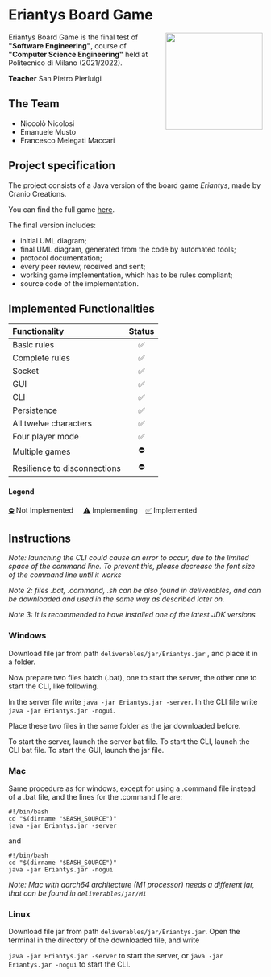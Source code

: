 # Eriantys Board Game

<img src="https://img.dungeondice.it/49229-large_default/eriantys.jpg" width=192px height=192 align="right"  alt=""/>

Eriantys Board Game is the final test of **"Software Engineering"**, course of **"Computer Science Engineering"** held at Politecnico di Milano (2021/2022).

**Teacher** San Pietro Pierluigi

## The Team
* Niccolò Nicolosi
* Emanuele Musto
* Francesco Melegati Maccari

## Project specification
The project consists of a Java version of the board game *Eriantys*, made by Cranio Creations.

You can find the full game [here](https://www.craniocreations.it/prodotto/eriantys/).

The final version includes:
* initial UML diagram;
* final UML diagram, generated from the code by automated tools;
* protocol documentation;
* every peer review, received and sent;
* working game implementation, which has to be rules compliant;
* source code of the implementation.

## Implemented Functionalities
| Functionality                |         Status         |
|:-----------------------------|:----------------------:|
| Basic rules                  |           ✅            |
| Complete rules               |           ✅            |
| Socket                       |           ✅            |
| GUI                          |           ✅            |
| CLI                          |           ✅            |
| Persistence                  |           ✅            |
| All twelve characters        |           ✅            |
| Four player mode             |           ✅            |
| Multiple games               |           ⛔            |
| Resilience to disconnections |           ⛔            |

#### Legend
[⛔]() Not Implemented &nbsp;&nbsp;&nbsp;&nbsp;[⚠️]() Implementing&nbsp;&nbsp;&nbsp;&nbsp;[✅]() Implemented


<!--
[![RED](http://placehold.it/15/f03c15/f03c15)](#)
[![YELLOW](http://placehold.it/15/ffdd00/ffdd00)](#)
[![GREEN](http://placehold.it/15/44bb44/44bb44)](#)
-->

## Instructions

*Note: launching the CLI could cause an error to occur, due to the limited
space of the command line. To prevent this, please decrease the font size of the command line until it works*

*Note 2: files .bat, .command, .sh can be also found in deliverables, and can be downloaded and used
in the same way as described later on.*

*Note 3: It is recommended to have installed one of the latest JDK versions*

### Windows

Download file jar from path `deliverables/jar/Eriantys.jar` ,
and place it in a folder.

Now prepare two files batch (.bat), one to start the server, 
the other one to start the CLI, like following.

In the server file write `java -jar Eriantys.jar -server`.
In the CLI file write `java -jar Eriantys.jar -nogui`.

Place these two files in the same folder as the jar downloaded before.

To start the server, launch the server bat file.
To start the CLI, launch the CLI bat file.
To start the GUI, launch the jar file.

### Mac

Same procedure as for windows, except for using a .command file instead of a .bat file,
and the lines for the .command file are:

`#!/bin/bash`  
`cd "$(dirname "$BASH_SOURCE")"`  
`java -jar Eriantys.jar -server`

and

`#!/bin/bash`  
`cd "$(dirname "$BASH_SOURCE")"`  
`java -jar Eriantys.jar -nogui`

*Note: Mac with aarch64 architecture (M1 processor) needs a different jar, 
that can be found in `deliverables/jar/M1`*

### Linux

Download file jar from path `deliverables/jar/Eriantys.jar`.
Open the terminal in the directory of the downloaded file,
and write

`java -jar Eriantys.jar -server` to start the server, or
`java -jar Eriantys.jar -nogui` to start the CLI.

